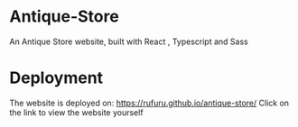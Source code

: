 # Antique-Store
An Antique Store website, built with React , Typescript and Sass
# Deployment
The website is deployed on: https://rufuru.github.io/antique-store/
Click on the link to view the website yourself

